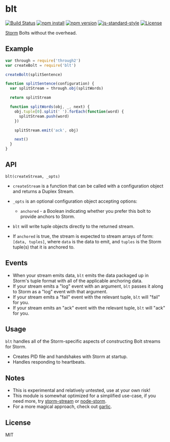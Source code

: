 # blt

[![Build Status](http://img.shields.io/travis/jarofghosts/blt.svg?style=flat-square)](https://travis-ci.org/jarofghosts/blt)
[![npm install](http://img.shields.io/npm/dm/blt.svg?style=flat-square)](https://www.npmjs.org/package/blt)
[![npm version](https://img.shields.io/npm/v/blt.svg?style=flat-square)](https://www.npmjs.org/package/blt)
[![js-standard-style](https://img.shields.io/badge/code%20style-standard-brightgreen.svg?style=flat-square)](https://github.com/feross/standard)
[![License](https://img.shields.io/npm/l/blt.svg?style=flat-square)](https://github.com/jarofghosts/blt/blob/master/LICENSE)

[Storm](https://storm.apache.org/) Bolts without the overhead.

## Example

```javascript
var through = require('through2')
var createBolt = require('blt')

createBolt(splitSentence)

function splitSentence(configuration) {
  var splitStream = through.obj(splitWords)

  return splitStream

  function splitWords(obj, _, next) {
    obj.tuple[0].split(' ').forEach(function(word) {
      splitStream.push(word)
    })

    splitStream.emit('ack', obj)

    next()
  }
}
```

## API

`blt(createStream, _opts)`

* `createStream` is a function that can be called with a configuration object
  and returns a Duplex Stream.
* `_opts` is an optional configuration object accepting options:
  - `anchored` - a Boolean indicating whether you prefer this bolt to provide
    anchors to Storm.
* `blt` will write tuple objects directly to the returned stream.

* If `anchored` is true, the stream is expected to stream arrays of form:
  `[data, tuples]`, where `data` is the data to emit, and `tuples` is the Storm
  tuple(s) that it is anchored to.

## Events

* When your stream emits data, `blt` emits the data packaged up in Storm's tuple
  format with all of the applicable anchoring data.
* If your stream emits a "log" event with an argument, `blt` passes it along to
  Storm as a "log" event with that argument.
* If your stream emits a "fail" event with the relevant tuple, `blt` will "fail"
  for you.
* If your stream emits an "ack" event with the relevant tuple, `blt` will "ack"
  for you.

## Usage

`blt` handles all of the Storm-specific aspects of constructing Bolt streams for
Storm.

* Creates PID file and handshakes with Storm at startup.
* Handles responding to heartbeats.

## Notes

* This is experimental and relatively untested, use at your own risk!
* This module is somewhat optimized for a simplified use-case, if you need more,
  try [storm-stream](http://npm.im/storm-stream) or
  [node-storm](http://npm.im/node-storm).
* For a more magical approach, check out [garlic](http://npm.im/garlic).

## License

MIT
